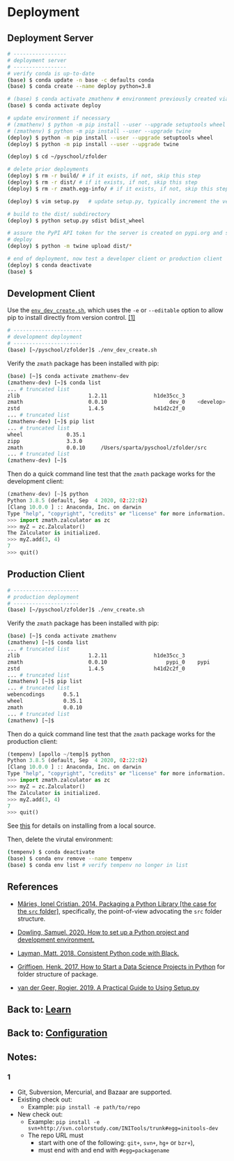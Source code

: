 # Deployment

## Deployment Server

```bash
# -----------------
# deployment server
# -----------------
# verify conda is up-to-date
(base) $ conda update -n base -c defaults conda
(base) $ conda create --name deploy python=3.8 

# (base) $ conda activate zmathenv # environment previously created via ~/pyschool/zfolder/env_create.sh
(base) $ conda activate deploy

# update environment if necessary
# (zmathenv) $ python -m pip install --user --upgrade setuptools wheel
# (zmathenv) $ python -m pip install --user --upgrade twine
(deploy) $ python -m pip install --user --upgrade setuptools wheel
(deploy) $ python -m pip install --user --upgrade twine

(deploy) $ cd ~/pyschool/zfolder

# delete prior deployments
(deploy) $ rm -r build/ # if it exists, if not, skip this step
(deploy) $ rm -r dist/ # if it exists, if not, skip this step
(deploy) $ rm -r zmath.egg-info/ # if it exists, if not, skip this step

(deploy) $ vim setup.py   # update setup.py, typically increment the version, version is here and possibly in the README.md

# build to the dist/ subdirectory
(deploy) $ python setup.py sdist bdist_wheel

# assure the PyPI API token for the server is created on pypi.org and saved on the server at ~/.pypirc
# deploy
(deploy) $ python -m twine upload dist/*

# end of deployment, now test a developer client or production client
(deploy) $ conda deactivate
(base) $
```

## Development Client

Use the [`env_dev_create.sh`](../env_dev_create.sh), which uses 
the `-e` or `--editable` option to allow
pip to install directly from version control. [[1]](#1)

```bash
# ----------------------
# development deployment
# ----------------------
(base) [~/pyschool/zfolder]$ ./env_dev_create.sh
```

Verify the `zmath` package has been installed with pip:

```bash
(base) [~]$ conda activate zmathenv-dev
(zmathenv-dev) [~]$ conda list
... # truncated list
zlib                      1.2.11               h1de35cc_3  
zmath                     0.0.10                    dev_0    <develop>
zstd                      1.4.5                h41d2c2f_0 
... # truncated list
(zmathenv-dev) [~]$ pip list
... # truncated list
wheel              0.35.1
zipp               3.3.0
zmath              0.0.10     /Users/sparta/pyschool/zfolder/src
... # truncated list
(zmathenv-dev) [~]$
```

Then do a quick command line test that the `zmath` package works for the development client:

```python
(zmathenv-dev) [~]$ python
Python 3.8.5 (default, Sep  4 2020, 02:22:02) 
[Clang 10.0.0 ] :: Anaconda, Inc. on darwin
Type "help", "copyright", "credits" or "license" for more information.
>>> import zmath.zalculator as zc
>>> myZ = zc.Zalculator()
The Zalculator is initialized.
>>> myZ.add(3, 4)
7
>>> quit()
```

## Production Client

```bash
# ---------------------
# production deployment
# ---------------------
(base) [~/pyschool/zfolder]$ ./env_create.sh
```

Verify the `zmath` package has been installed with pip:

```bash
(base) [~]$ conda activate zmathenv
(zmathenv) [~]$ conda list
... # truncated list
zlib                      1.2.11               h1de35cc_3  
zmath                     0.0.10                   pypi_0    pypi
zstd                      1.4.5                h41d2c2f_0 
... # truncated list
(zmathenv) [~]$ pip list
... # truncated list
webencodings      0.5.1
wheel             0.35.1
zmath             0.0.10
... # truncated list
(zmathenv) [~]$
```

Then do a quick command line test that the `zmath` package works for the production client:

```python
(tempenv) [apollo ~/temp]$ python
Python 3.8.5 (default, Sep  4 2020, 02:22:02) 
[Clang 10.0.0 ] :: Anaconda, Inc. on darwin
Type "help", "copyright", "credits" or "license" for more information.
>>> import zmath.zalculator as zc
>>> myZ = zc.Zalculator()
The Zalculator is initialized.
>>> myZ.add(3, 4)
7
>>> quit()
```

See [this](https://packaging.python.org/tutorials/installing-packages/#installing-from-a-local-src-tree) for details on installing from a local source.

Then, delete the virutal environment:

```bash
(tempenv) $ conda deactivate
(base) $ conda env remove --name tempenv
(base) $ conda env list # verify tempenv no longer in list
```

## References

* [Mărieș, Ionel Cristian.  2014.  Packaging a Python Library [the case for the `src` folder]](https://blog.ionelmc.ro/2014/05/25/python-packaging/), specifically, the point-of-view advocating the `src` folder structure.

* [Dowling, Samuel.  2020.  How to set up a Python project and development environment.](https://www.samueldowling.com/2020/06/08/how-to-set-up-a-python-project-and-development-environment/)
* [Layman, Matt.  2018.  Consistent Python code with Black.](https://www.mattlayman.com/blog/2018/python-code-black/)
* [Griffioen, Henk.  2017.  How to Start a Data Science Projects in Python](https://godatadriven.com/blog/how-to-start-a-data-science-project-in-python/) for folder structure of package.
* [van der Geer, Rogier.  2019.  A Practical Guide to Using Setup.py](https://godatadriven.com/blog/a-practical-guide-to-using-setup-py/)

## Back to: [Learn](learn.md)
## Back to: [Configuration](configuration.md)

## Notes:

### 1

* Git, Subversion, Mercurial, and Bazaar are supported.
* Existing check out:
  * Example: `pip install -e path/to/repo`
* New check out:
  * Example: `pip install -e svn+http://svn.colorstudy.com/INITools/trunk#egg=initools-dev`
  * The repo URL must 
    * start with one of the following: `git+`, `svn+`, `hg+` or `bzr+`), 
    * must end with and end with `#egg=packagename`
